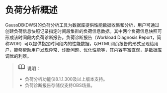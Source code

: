 # 负荷分析概述<a name="ZH-CN_TOPIC_0000001405157206"></a>

GaussDB\(DWS\)的负荷分析工具为数据库提供性能数据收集和分析，用户可通过创建负荷信息快照记录指定时间段集群的负荷信息数据。其中两个负荷信息快照可形成该时间段内负荷诊断报告。负荷诊断报告（Workload Diagnosis Report，简称WDR）可以提供指定时间段内的性能数据，以HTML网页报告的形式呈现给用户，能够帮助用户发现异常、诊断问题、优化性能等，其内容丰富直观，是数据库调优的利器。

>![](public_sys-resources/icon-note.gif) **说明：** 
>-   负荷分析功能仅8.1.1.300及以上版本支持。
>-   负荷诊断报告存储仅支持OBS场景。

